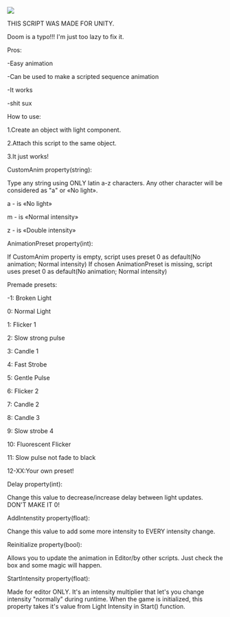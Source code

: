 ![](https://github.com/BioHazardAlBatros/Quake-Light-Flicker-Unity-Engine/blob/main/demo.gif)

THIS SCRIPT WAS MADE FOR UNITY.

Doom is a typo!!! I'm just too lazy to fix it.


Pros:

-Easy animation

-Can be used to make a scripted sequence animation

-It works

-shit sux


How to use:

1.Create an object with light component.

2.Attach this script to the same object.

3.It just works!


CustomAnim property(string):

Type any string using ONLY latin a-z characters. Any other character will be considered as "a" or «No light».

a - is «No light»

m - is «Normal intensity»

z - is «Double intensity»


AnimationPreset property(int):

If CustomAnim property is empty, script uses preset 0 as default(No animation; Normal intensity)
If chosen AnimationPreset is missing, script uses preset 0 as default(No animation; Normal intensity)

Premade presets:

-1: Broken Light

0: Normal Light

1: Flicker 1

2: Slow strong pulse

3: Candle 1

4: Fast Strobe

5: Gentle Pulse

6: Flicker 2

7: Candle 2

8: Candle 3

9: Slow strobe 4

10: Fluorescent Flicker

11: Slow pulse not fade to black

12-XX:Your own preset!


Delay property(int):

Change this value to decrease/increase delay between light updates. DON'T MAKE IT 0!

AddIntenstity property(float):

Change this value to add some more intensity to EVERY intensity change.

Reinitialize property(bool):

Allows you to update the animation in Editor/by other scripts. Just check the box and some magic will happen.

StartIntensity property(float):

Made for editor ONLY. It's an intensity multiplier that let's you change intensity "normally" during runtime. When the game is initialized, this property takes it's value from Light Intensity in Start() function.
